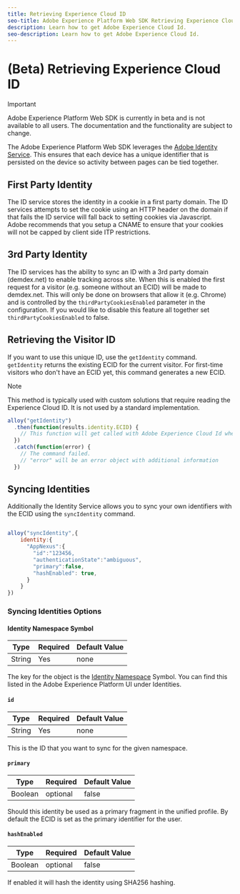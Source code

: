 ```yaml
---
title: Retrieving Experience Cloud ID
seo-title: Adobe Experience Platform Web SDK Retrieving Experience Cloud ID
description: Learn how to get Adobe Experience Cloud Id.
seo-description: Learn how to get Adobe Experience Cloud Id.
---
```


# (Beta) Retrieving Experience Cloud ID

>[!IMPORTANT]
>
>Adobe Experience Platform Web SDK is currently in beta and is not available to all users. The documentation and the functionality are subject to change.

The Adobe Experience Platform Web SDK leverages the [Adobe Identity Service](../../identity-service/ecid.md). This ensures that each device has a unique identifier that is persisted on the device so activity between pages can be tied together.

## First Party Identity

The ID service stores the identity in a cookie in a first party domain. The ID services attempts to set the cookie using an HTTP header on the domain if that fails the ID service will fall back to setting cookies via Javascript. Adobe recommends that you setup a CNAME to ensure that your cookies will not be capped by client side ITP restrictions.

## 3rd Party Identity

The ID services has the ability to sync an ID with a 3rd party domain (demdex.net) to enable tracking across site. When this is enabled the first request for a visitor (e.g. someone without an ECID) will be made to demdex.net. This will only be done on browsers that allow it (e.g. Chrome) and is controlled by the `thirdPartyCookiesEnabled` parameter in the configuration. If you would like to disable this feature all together set `thirdPartyCookiesEnabled` to false.

## Retrieving the Visitor ID

If you want to use this unique ID, use the `getIdentity` command. `getIdentity` returns the existing ECID for the current visitor. For first-time visitors who don't have an ECID yet, this command generates a new ECID.

>[!NOTE]
>
>This method is typically used with custom solutions that require reading the Experience Cloud ID. It is not used by a standard implementation.

```javascript
alloy("getIdentity")
  .then(function(results.identity.ECID) {
    // This function will get called with Adobe Experience Cloud Id when the command promise is resolved
  })
  .catch(function(error) {
    // The command failed.
    // "error" will be an error object with additional information
  })
```

## Syncing Identities

Additionally the Identity Service allows you to sync your own identifiers with the ECID using the `syncIdentity` command.

```javascript

alloy("syncIdentity",{
    identity:{
      "AppNexus":{
        "id":"123456,
        "authenticationState":"ambiguous",
        "primary":false,
        "hashEnabled": true,
      }
    }
})

```

### Syncing Identities Options

#### Identity Namespace Symbol

| **Type** | **Required** | **Default Value** |
| -------- | ------------ | ----------------- |
| String   | Yes          | none              |

The key for the object is the [Identity Namespace](../../identity-service/namespaces.md) Symbol. You can find this listed in the Adobe Experience Platform UI under Identities.

#### `id`

| **Type** | **Required** | **Default Value** |
| -------- | ------------ | ----------------- |
| String   | Yes          | none              |

This is the ID that you want to sync for the given namespace.

#### `primary`

| **Type** | **Required** | **Default Value** |
| -------- | ------------ | ----------------- |
| Boolean  | optional     | false             |

Should this identity be used as a primary fragment in the unified profile. By default the ECID is set as the primary identifier for the user.

#### `hashEnabled`

| **Type** | **Required** | **Default Value** |
| -------- | ------------ | ----------------- |
| Boolean  | optional     | false             |

If enabled it will hash the identity using SHA256 hashing.